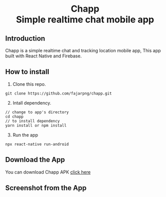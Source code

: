 <h1 align='center'>
Chapp<br>
Simple realtime chat mobile app
</h1>

## Introduction

Chapp is a simple realtime chat and tracking location mobile app, This app built with React Native and Firebase.

## How to install

1. Clone this repo.

```
git clone https://github.com/fajarpng/chapp.git
```

2. Intall dependency.

```
// change to app's directory
cd chapp
// to install dependency
yarn install or npm install
```
3. Run the app
```
npx react-native run-android
```

## Download the App

You can download Chapp APK [click here](https://drive.google.com/file/d/11y0hheb1dQ-iftKs0_-vGPexvqMMzu69/view?usp=sharing)

## Screenshot from the App
